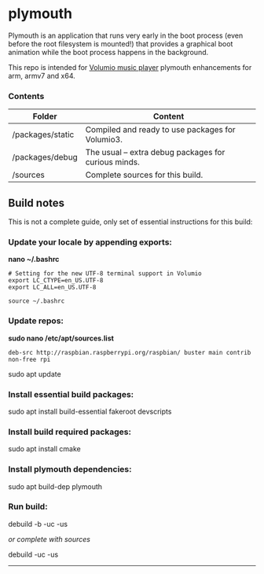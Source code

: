 # plymouth

Plymouth is an application that runs very early in the boot process (even before the root filesystem is mounted!) that provides a graphical boot animation while the boot process happens in the background.

This repo is intended for [Volumio music player](https://volumio.com/) plymouth enhancements for arm, armv7 and x64.

### Contents


| Folder           | Content                                              |
| ------------------ | ------------------------------------------------------ |
| /packages/static | Compiled and ready to use packages for Volumio3.     |
| /packages/debug  | The usual – extra debug packages for curious minds. |
| /sources         | Complete sources for this build.                     |

## Build notes

This is not a complete guide, only set of essential instructions for this build:

### Update your locale by appending exports:

**nano ~/.bashrc**

```
# Setting for the new UTF-8 terminal support in Volumio
export LC_CTYPE=en_US.UTF-8
export LC_ALL=en_US.UTF-8
```
```
source ~/.bashrc
```
### Update repos:

**sudo nano /etc/apt/sources.list**

```
deb-src http://raspbian.raspberrypi.org/raspbian/ buster main contrib non-free rpi
```

sudo apt update

### Install essential build packages:

sudo apt install build-essential fakeroot devscripts

### Install build required packages:

sudo apt install cmake 

### Install plymouth dependencies:

sudo apt build-dep plymouth

### Run build:

debuild -b -uc -us

*or complete with sources*

debuild -uc -us

---
